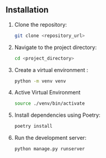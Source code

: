 
## Installation

1. Clone the repository:

   ```bash
   git clone <repository_url>
   ```

2. Navigate to the project directory:

    ```bash
    cd <project_directory>
    ```
3. Create a virtual environment :

    ```bash
    python -m venv venv
    ```
4. Active Virtual Environment
    ```bash
    source ./venv/bin/activate
    ```
5. Install dependencies using Poetry:

    ```bash
    poetry install
    ```

6. Run the development server:

    ```bash
    python manage.py runserver
